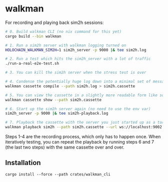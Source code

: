 # walkman

For recording and playing back sim2h sessions:

```bash
# 0. Build walkman CLI (no nix command for this yet)
cargo build --bin walkman

# 1. Run a sim2h server with walkman logging turned on
HOLOCHAIN_WALKMAN_SIM2H=1 sim2h_server -p 9000 |& tee sim2h.log

# 2. Run a test which hits the sim2h_server with a lot of traffic
./run-a-real-e2e-test.sh

# 3. You can kill the sim2h server when the stress test is over

# 4. Condense the potentially huge log down into a minimal set of messages to replay
walkman cassette compile --path sim2h.log > sim2h.cassette

# 5. You can view the cassette in a slightly more readable form like so:
walkman cassette show --path sim2h.cassette

# 6. Start up the sim2h server again (no need to use the env var)
sim2h_server -p 9000 |& tee sim2h-playback.log

# 7. Playback the cassette with the server you just started up as a target
walkman playback sim2h --path sim2h.cassette --url ws://localhost:9002 |& tee cassette-playback.log
```

Steps 1-4 are the recording process, which only has to happen once. When iteratively testing, you can repeat the playback by running steps 6 and 7 (the last two steps) with the same cassette over and over.

## Installation

```
cargo install --force --path crates/walkman_cli
```
